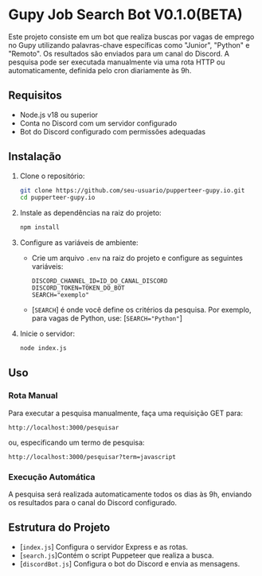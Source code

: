
# Gupy Job Search Bot V0.1.0(BETA)

Este projeto consiste em um bot que realiza buscas por vagas de emprego no Gupy utilizando palavras-chave específicas como "Junior", "Python" e "Remoto". Os resultados são enviados para um canal do Discord. A pesquisa pode ser executada manualmente via uma rota HTTP ou automaticamente, definida pelo cron diariamente às 9h.

## Requisitos

- Node.js v18 ou superior
- Conta no Discord com um servidor configurado
- Bot do Discord configurado com permissões adequadas

## Instalação

1. Clone o repositório:

    ```bash
    git clone https://github.com/seu-usuario/pupperteer-gupy.io.git
    cd pupperteer-gupy.io
    ```

2. Instale as dependências na raiz do projeto:

    ```bash
    npm install
    ```

3. Configure as variáveis de ambiente:

    - Crie um arquivo `.env` na raiz do projeto e configure as seguintes variáveis:

        ```env
        DISCORD_CHANNEL_ID=ID_DO_CANAL_DISCORD
        DISCORD_TOKEN=TOKEN_DO_BOT
        SEARCH="exemplo"
        ```

    - [`SEARCH`] é onde você define os critérios da pesquisa. Por exemplo, para vagas de Python, use: [`SEARCH="Python"`]

4. Inicie o servidor:

    ```bash
    node index.js
    ```

## Uso

### Rota Manual

Para executar a pesquisa manualmente, faça uma requisição GET para:

```http
http://localhost:3000/pesquisar
```

ou, especificando um termo de pesquisa:

```http
http://localhost:3000/pesquisar?term=javascript
```

### Execução Automática

A pesquisa será realizada automaticamente todos os dias às 9h, enviando os resultados para o canal do Discord configurado.

## Estrutura do Projeto

- [`index.js`] Configura o servidor Express e as rotas.
- [`search.js`]Contém o script Puppeteer que realiza a busca.
- [`discordBot.js`] Configura o bot do Discord e envia as mensagens.


